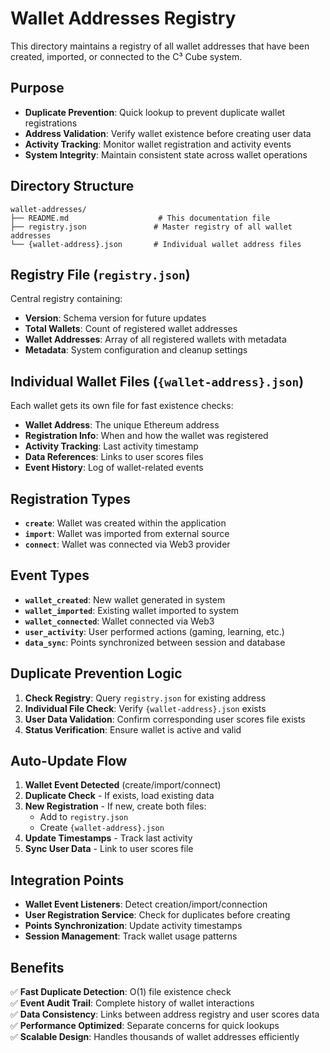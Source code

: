 # Wallet Addresses Registry

This directory maintains a registry of all wallet addresses that have been created, imported, or connected to the C³ Cube system.

## Purpose

- **Duplicate Prevention**: Quick lookup to prevent duplicate wallet registrations
- **Address Validation**: Verify wallet existence before creating user data
- **Activity Tracking**: Monitor wallet registration and activity events
- **System Integrity**: Maintain consistent state across wallet operations

## Directory Structure

```
wallet-addresses/
├── README.md                    # This documentation file
├── registry.json               # Master registry of all wallet addresses
└── {wallet-address}.json       # Individual wallet address files
```

## Registry File (`registry.json`)

Central registry containing:
- **Version**: Schema version for future updates
- **Total Wallets**: Count of registered wallet addresses
- **Wallet Addresses**: Array of all registered wallets with metadata
- **Metadata**: System configuration and cleanup settings

## Individual Wallet Files (`{wallet-address}.json`)

Each wallet gets its own file for fast existence checks:
- **Wallet Address**: The unique Ethereum address
- **Registration Info**: When and how the wallet was registered
- **Activity Tracking**: Last activity timestamp
- **Data References**: Links to user scores files
- **Event History**: Log of wallet-related events

## Registration Types

- **`create`**: Wallet was created within the application
- **`import`**: Wallet was imported from external source
- **`connect`**: Wallet was connected via Web3 provider

## Event Types

- **`wallet_created`**: New wallet generated in system
- **`wallet_imported`**: Existing wallet imported to system
- **`wallet_connected`**: Wallet connected via Web3
- **`user_activity`**: User performed actions (gaming, learning, etc.)
- **`data_sync`**: Points synchronized between session and database

## Duplicate Prevention Logic

1. **Check Registry**: Query `registry.json` for existing address
2. **Individual File Check**: Verify `{wallet-address}.json` exists
3. **User Data Validation**: Confirm corresponding user scores file exists
4. **Status Verification**: Ensure wallet is active and valid

## Auto-Update Flow

1. **Wallet Event Detected** (create/import/connect)
2. **Duplicate Check** - If exists, load existing data
3. **New Registration** - If new, create both files:
   - Add to `registry.json`
   - Create `{wallet-address}.json`
4. **Update Timestamps** - Track last activity
5. **Sync User Data** - Link to user scores file

## Integration Points

- **Wallet Event Listeners**: Detect creation/import/connection
- **User Registration Service**: Check for duplicates before creating
- **Points Synchronization**: Update activity timestamps
- **Session Management**: Track wallet usage patterns

## Benefits

✅ **Fast Duplicate Detection**: O(1) file existence check  
✅ **Event Audit Trail**: Complete history of wallet interactions  
✅ **Data Consistency**: Links between address registry and user scores data  
✅ **Performance Optimized**: Separate concerns for quick lookups  
✅ **Scalable Design**: Handles thousands of wallet addresses efficiently